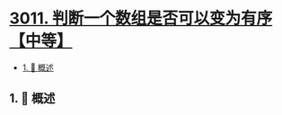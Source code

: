 # [3011. 判断一个数组是否可以变为有序【中等】](https://github.com/Tdahuyou/TNotes.leetcode/tree/main/notes/3011.%20%E5%88%A4%E6%96%AD%E4%B8%80%E4%B8%AA%E6%95%B0%E7%BB%84%E6%98%AF%E5%90%A6%E5%8F%AF%E4%BB%A5%E5%8F%98%E4%B8%BA%E6%9C%89%E5%BA%8F%E3%80%90%E4%B8%AD%E7%AD%89%E3%80%91)

<!-- region:toc -->

- [1. 📝 概述](#1--概述)

<!-- endregion:toc -->

## 1. 📝 概述
